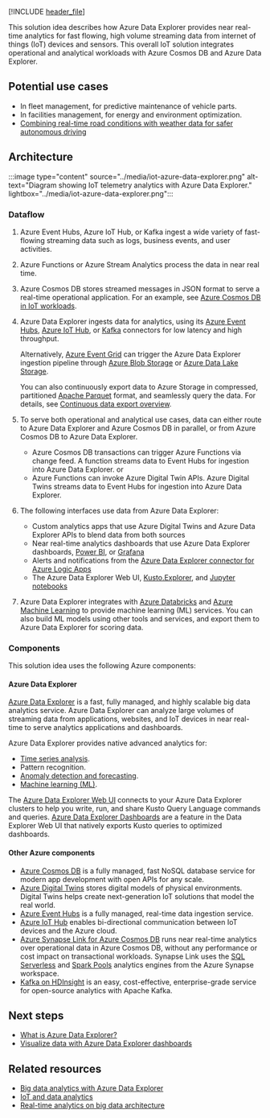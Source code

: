 [!INCLUDE [header_file](../../../includes/sol-idea-header.md)]

This solution idea describes how Azure Data Explorer provides near real-time analytics for fast flowing, high volume streaming data from internet of things (IoT) devices and sensors. This overall IoT solution integrates operational and analytical workloads with Azure Cosmos DB and Azure Data Explorer.

## Potential use cases

- In fleet management, for predictive maintenance of vehicle parts.
- In facilities management, for energy and environment optimization.
- [Combining real-time road conditions with weather data for safer autonomous driving](https://customers.microsoft.com/story/816933-bosch-automotive-azure-germany)

## Architecture

:::image type="content" source="../media/iot-azure-data-explorer.png" alt-text="Diagram showing IoT telemetry analytics with Azure Data Explorer." lightbox="../media/iot-azure-data-explorer.png":::

### Dataflow

1. Azure Event Hubs, Azure IoT Hub, or Kafka ingest a wide variety of fast-flowing streaming data such as logs, business events, and user activities.

1. Azure Functions or Azure Stream Analytics process the data in near real time.

1. Azure Cosmos DB stores streamed messages in JSON format to serve a real-time operational application. For an example, see [Azure Cosmos DB in IoT workloads](iot-using-cosmos-db.yml).

1. Azure Data Explorer ingests data for analytics, using its [Azure Event Hubs](/azure/data-explorer/ingest-data-event-hub), [Azure IoT Hub](/azure/data-explorer/ingest-data-iot-hub), or [Kafka](/azure/data-explorer/ingest-data-kafka) connectors for low latency and high throughput.

   Alternatively, [Azure Event Grid](/azure/data-explorer/ingest-data-event-grid) can trigger the Azure Data Explorer ingestion pipeline through [Azure Blob Storage](https://azure.microsoft.com/services/storage/blobs) or [Azure Data Lake Storage](https://azure.microsoft.com/services/storage/data-lake-storage).
   
   You can also continuously export data to Azure Storage in compressed, partitioned [Apache Parquet](https://parquet.apache.org) format, and seamlessly query the data. For details, see [Continuous data export overview](/azure/data-explorer/kusto/management/data-export/continuous-data-export).

1. To serve both operational and analytical use cases, data can either route to Azure Data Explorer and Azure Cosmos DB in parallel, or from Azure Cosmos DB to Azure Data Explorer.

   - Azure Cosmos DB transactions can trigger Azure Functions via change feed. A function streams data to Event Hubs for ingestion into Azure Data Explorer.
     or
   - Azure Functions can invoke Azure Digital Twin APIs. Azure Digital Twins streams data to Event Hubs for ingestion into Azure Data Explorer.

1. The following interfaces use data from Azure Data Explorer:

   - Custom analytics apps that use Azure Digital Twins and Azure Data Explorer APIs to blend data from both sources
   - Near real-time analytics dashboards that use Azure Data Explorer dashboards, [Power BI](/power-bi/transform-model/service-dataflows-best-practices), or [Grafana](/azure/data-explorer/grafana)
   - Alerts and notifications from the [Azure Data Explorer connector for Azure Logic Apps](/azure/data-explorer/kusto/tools/logicapps)
   - The Azure Data Explorer Web UI, [Kusto.Explorer](/azure/data-explorer/kusto/tools/kusto-explorer), and [Jupyter notebooks](/azure/data-explorer/kqlmagic)

1. Azure Data Explorer integrates with [Azure Databricks](https://azure.microsoft.com/services/databricks) and [Azure Machine Learning](https://azure.microsoft.com/services/machine-learning) to provide machine learning (ML) services. You can also build ML models using other tools and services, and export them to Azure Data Explorer for scoring data.

### Components

This solution idea uses the following Azure components:

#### Azure Data Explorer

[Azure Data Explorer](https://azure.microsoft.com/services/data-explorer/) is a fast, fully managed, and highly scalable big data analytics service. Azure Data Explorer can analyze large volumes of streaming data from applications, websites, and IoT devices in near real-time to serve analytics applications and dashboards.

Azure Data Explorer provides native advanced analytics for:

- [Time series analysis](/azure/data-explorer/time-series-analysis).
- Pattern recognition.
- [Anomaly detection and forecasting](/azure/data-explorer/anomaly-detection).
- [Machine learning (ML)](/azure/data-explorer/machine-learning-clustering).

The [Azure Data Explorer Web UI](/azure/data-explorer/web-query-data) connects to your Azure Data Explorer clusters to help you write, run, and share Kusto Query Language commands and queries. [Azure Data Explorer Dashboards](/azure/data-explorer/azure-data-explorer-dashboards) are a feature in the Data Explorer Web UI that natively exports Kusto queries to optimized dashboards.

#### Other Azure components

- [Azure Cosmos DB](https://azure.microsoft.com/services/cosmos-db) is a fully managed, fast NoSQL database service for modern app development with open APIs for any scale.
- [Azure Digital Twins](https://azure.microsoft.com/services/digital-twins) stores digital models of physical environments. Digital Twins helps create next-generation IoT solutions that model the real world.
- [Azure Event Hubs](https://azure.microsoft.com/services/event-hubs) is a fully managed, real-time data ingestion service.
- [Azure IoT Hub](https://azure.microsoft.com/services/iot-hub) enables bi-directional communication between IoT devices and the Azure cloud.
- [Azure Synapse Link for Azure Cosmos DB](/azure/cosmos-db/synapse-link) runs near real-time analytics over operational data in Azure Cosmos DB, without any performance or cost impact on transactional workloads. Synapse Link uses the [SQL Serverless](/azure/synapse-analytics/sql/on-demand-workspace-overview) and [Spark Pools](/azure/synapse-analytics/spark/apache-spark-overview) analytics engines from the Azure Synapse workspace.
- [Kafka on HDInsight](/azure/hdinsight/kafka/apache-kafka-introduction) is an easy, cost-effective, enterprise-grade service for open-source analytics with Apache Kafka.

## Next steps

- [What is Azure Data Explorer?](/azure/data-explorer/data-explorer-overview)
- [Visualize data with Azure Data Explorer dashboards](/azure/data-explorer/azure-data-explorer-dashboards)

## Related resources

- [Big data analytics with Azure Data Explorer](big-data-azure-data-explorer.yml)
- [IoT and data analytics](../../example-scenario/data/big-data-with-iot.yml)
- [Real-time analytics on big data architecture](real-time-analytics.yml)
